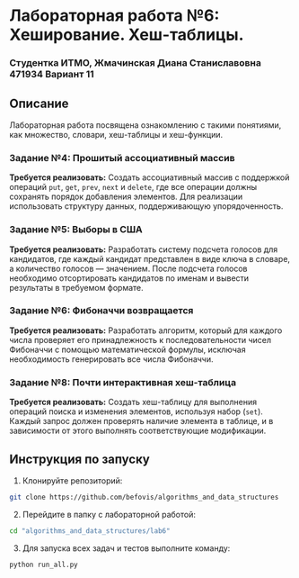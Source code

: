 # Лабораторная работа №6: Хеширование. Хеш-таблицы.
### Студентка ИТМО, Жмачинская Диана Станиславовна 471934 Вариант 11  

## Описание
Лабораторная работа посвящена ознакомлению с такими понятиями, как множество, словари, хеш-таблицы и хеш-функции.

### Задание №4: Прошитый ассоциативный массив
**Требуется реализовать:**
Создать ассоциативный массив с поддержкой операций `put`, `get`, `prev`, `next` и `delete`, где все операции должны сохранять порядок добавления элементов. Для реализации использовать структуру данных, поддерживающую упорядоченность.

### Задание №5: Выборы в США
**Требуется реализовать:**
Разработать систему подсчета голосов для кандидатов, где каждый кандидат представлен в виде ключа в словаре, а количество голосов — значением. После подсчета голосов необходимо отсортировать кандидатов по именам и вывести результаты в требуемом формате.

### Задание №6: Фибоначчи возвращается
**Требуется реализовать:**
Разработать алгоритм, который для каждого числа проверяет его принадлежность к последовательности чисел Фибоначчи с помощью математической формулы, исключая необходимость генерировать все числа Фибоначчи.

### Задание №8: Почти интерактивная хеш-таблица
**Требуется реализовать:**
Создать хеш-таблицу для выполнения операций поиска и изменения элементов, используя набор (`set`). Каждый запрос должен проверять наличие элемента в таблице, и в зависимости от этого выполнять соответствующие модификации.

## Инструкция по запуску

1. Клонируйте репозиторий:
```bash
git clone https://github.com/befovis/algorithms_and_data_structures
```

2. Перейдите в папку с лабораторной работой:
```bash
cd "algorithms_and_data_structures/lab6"
```

3. Для запуска всех задач и тестов выполните команду:
```bash
python run_all.py
```
